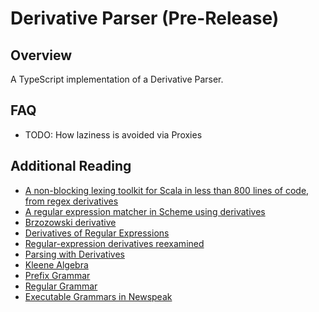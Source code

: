 # Derivative Parser (Pre-Release)

## Overview

A TypeScript implementation of a Derivative Parser.

## FAQ

- TODO: How laziness is avoided via Proxies

## Additional Reading

- [A non-blocking lexing toolkit for Scala in less than 800 lines of code, from regex derivatives](http://matt.might.net/articles/nonblocking-lexing-toolkit-based-on-regex-derivatives/)
- [A regular expression matcher in Scheme using derivatives](http://matt.might.net/articles/implementation-of-regular-expression-matching-in-scheme-with-derivatives/)
- [Brzozowski derivative](https://en.wikipedia.org/wiki/Brzozowski_derivative)
- [Derivatives of Regular Expressions](http://maveric.uwaterloo.ca/reports/1964_JACM_Brzozowski.pdf)
- [Regular-expression derivatives reexamined](http://www.ccs.neu.edu/home/turon/re-deriv.pdf)
- [Parsing with Derivatives](http://matt.might.net/papers/might2011derivatives.pdf)
- [Kleene Algebra](https://en.wikipedia.org/wiki/Kleene_algebra)
- [Prefix Grammar](https://en.wikipedia.org/wiki/Prefix_grammar)
- [Regular Grammar](https://en.wikipedia.org/wiki/Regular_grammar)
- [Executable Grammars in Newspeak](https://bracha.org/executableGrammars.pdf)

